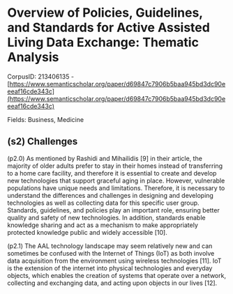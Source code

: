 # Overview of Policies, Guidelines, and Standards for Active Assisted Living Data Exchange: Thematic Analysis

CorpusID: 213406135 - [https://www.semanticscholar.org/paper/d69847c7906b5baa945bd3dc90eeeaf16cde343c](https://www.semanticscholar.org/paper/d69847c7906b5baa945bd3dc90eeeaf16cde343c)

Fields: Business, Medicine

## (s2) Challenges
(p2.0) As mentioned by Rashidi and Mihailidis [9] in their article, the majority of older adults prefer to stay in their homes instead of transferring to a home care facility, and therefore it is essential to create and develop new technologies that support graceful aging in place. However, vulnerable populations have unique needs and limitations. Therefore, it is necessary to understand the differences and challenges in designing and developing technologies as well as collecting data for this specific user group. Standards, guidelines, and policies play an important role, ensuring better quality and safety of new technologies. In addition, standards enable knowledge sharing and act as a mechanism to make appropriately protected knowledge public and widely accessible [10].

(p2.1) The AAL technology landscape may seem relatively new and can sometimes be confused with the Internet of Things (IoT) as both involve data acquisition from the environment using wireless technologies [11]. IoT is the extension of the internet into physical technologies and everyday objects, which enables the creation of systems that operate over a network, collecting and exchanging data, and acting upon objects in our lives [12].

